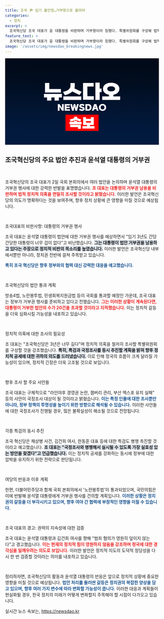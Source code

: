 ```yaml
---
title: 조국 尹 임기 불안정…거부왕으로 불려야
categories:
  - 정치
excerpt: >
  조국혁신당 조국 대표가 윤 대통령을 비판하며 거부왕이라 칭했다. 특별위원회를 구성해 법적 의혹을 조사하고, 국정조사와 특검을 동시에 추진할 계획을 밝혔다. 윤 대통령의 거부권 행사에 맞서 진실을 밝혀낼 여정이 시작된다!
feature_text: >
  조국혁신당 조국 대표가 윤 대통령을 비판하며 거부왕이라 칭했다. 특별위원회를 구성해 법적 의혹을 조사하고, 국정조사와 특검을 동시에 추진할 계획을 밝혔다. 윤 대통령의 거부권 행사에 맞서 진실을 밝혀낼 여정이 시작된다!
image: '/assets/img/newsdao_breakingnews.jpg'
---
```


<p><img src="/assets/img/newsdao_breakingnews.jpg" alt="flaretime 속보" /></p>

<h2 data-ke-size="size26">조국혁신당의 주요 법안 추진과 윤석열 대통령의 거부권</h2>

<p data-ke-size="size16">&nbsp;</p>

<p>조국혁신당의 조국 대표가 2일 국회 본회의에서 여러 법안을 논의하며 윤석열 대통령의 거부권 행사에 대한 강력한 반발을 표명했습니다. <b><span style="color: #ee2323;">조 대표는 대통령의 거부권 남용을 비판하며 법적 정치적 의혹을 면밀히 조사할 것이라고 밝혔습니다.</span></b> 이러한 발언은 조국혁신당의 의도가 명확하다는 것을 보여주며, 향후 정치 상황에 큰 영향을 미칠 것으로 예상됩니다.</p>

<p data-ke-size="size16">&nbsp;</p>

<p>조국대표의 비판사항: 대통령의 거부권 행사</p>

<p>조국 대표는 윤석열 대통령이 법안에 대한 거부권 행사를 예상하면서 "임기 3년도 간당간당한 대통령이 너무 겁이 없다"고 비난했습니다. <b><span style="background-color: #21538527;">그는 대통령이 법안 거부권을 남용하고 있다는 주장으로 정치적 비판의 목소리를 높였습니다.</span></b> 이러한 발언은 조국혁신당 내부에서뿐만 아니라, 정치권 전반에 걸쳐 주목받고 있습니다. </p>

<p><b><span style="color: #1a5490;">특히 조국 혁신당은 향후 정부와의 협력 대신 강력한 대응을 예고했습니다.</span></b></p>

<p data-ke-size="size16">&nbsp;</p>

<p>조국혁신당의 법안 통과 계획</p>

<p>방송4법, 노란봉투법, 민생회복지원금법 등이 국회를 통과할 예정인 가운데, 조국 대표는 정부가 거부권 행사를 준비하고 있다고 전했습니다. <b><span style="color: #ee2323;">그는 이러한 상황이 계속된다면, 대통령이 거부한 법안의 수가 20건을 초과할 것이라고 지적했습니다.</span></b> 이는 정치적 갈등을 더욱 심화시킬 가능성을 내포하고 있습니다.</p>

<p data-ke-size="size16">&nbsp;</p>

<p>정치적 의혹에 대한 조사의 필요성</p>

<p>조 대표는 "조국혁신당은 3년은 너무 길다"며 정치적 의혹을 철저히 조사할 특별위원회를 구성할 것을 강조했습니다. <b><span style="background-color: #21538527;">특히, 특검과 국정조사를 동시 추진할 계획을 밝혀 향후 정치적 공세에 대한 귀하의 의도를 드러냈습니다.</span></b> 이로 인해 정국의 흐름이 크게 달라질 가능성이 있으며, 정치적 긴장은 더욱 고조될 것으로 보입니다.</p>

<p data-ke-size="size16">&nbsp;</p>

<p>향후 조사 할 주요 사안들</p>

<p>조국 대표는 구체적으로 "라인야후 경영권 논란, 잼버리 관리, 부산 엑스포 유치 실패" 등의 사안이 국정조사 대상이 될 것이라고 밝혔습니다. <b><span style="color: #1a5490;">이는 특정 인물에 대한 조사뿐만 아니라, 정부 정책의 투명성을 높이기 위한 방향으로 해석될 수 있습니다.</span></b> 이러한 사안들에 대한 국정조사가 진행될 경우, 많은 불확실성이 해소될 것으로 전망됩니다.</p>

<p data-ke-size="size16">&nbsp;</p>

<p>각종 특검의 동시 추진</p>

<p>조국 혁신당은 채상병 사건, 김건희 여사, 한동훈 대표 등에 대한 특검도 병행 촉진할 것이라고 예고했습니다. <b><span style="background-color: #21538527;">조 대표는 "국정조사와 병행해서 실시될 수 있도록 가장 실효성 있는 방안을 찾겠다"고 언급했습니다.</span></b> 이는 정치적 공세를 강화하는 동시에 정부에 대한 압박을 유지하기 위한 전략으로 판단됩니다.</p>

<p data-ke-size="size16">&nbsp;</p>

<p>여당의 반응과 이후 계획</p>

<p>한편, 더불어민주당과 함께 국회 본회의에서 '노란봉투법'이 통과되었으며, 국민의힘은 이에 반발해 윤석열 대통령에게 거부권 행사를 건의할 계획입니다. <b><span style="color: #1a5490;">이러한 상황은 정치권의 갈등을 더 부각시키고 있으며, 향후 여야 간 협력에 부정적인 영향을 미칠 수 있습니다.</span></b></p>

<p data-ke-size="size16">&nbsp;</p>

<p>조국 대표의 경고: 권력의 지속성에 대한 검증</p>

<p>조국 대표는 윤석열 대통령과 김건희 여사를 향해 "범죄 혐의가 영원히 덮이지 않는다"고 경고했습니다. <b><span style="color: #ee2323;">이는 현재의 정치적 힘이 영원하지 않음을 강조하며 정국에 대한 경각심을 일깨우려는 의도로 보입니다.</span></b> 이러한 발언은 정치적 지도의 도덕적 정당성을 다시 한 번 검증할 것이라는 의미를 내포하고 있습니다.</p>

<p data-ke-size="size16">&nbsp;</p>

<p>정리하자면, 조국혁신당의 활동과 윤석열 대통령의 반응은 앞으로 정치적 상황에 중요한 영향을 미칠 것으로 예상됩니다. <b><span style="color: #1a5490;">법안 처리를 둘러싼 갈등은 정치권의 복잡한 양상을 담고 있으며, 향후 여러 가지 변수에 따라 변화할 가능성이 큽니다.</span></b> 이러한 대응과 계획들이 현실화될 경우, 한국 정치의 미래가 어떻게 변화할지 주목해야 할 시점이 다가오고 있습니다.</p>
실시간 뉴스 속보는, <a href="https://newsdao.kr" rel="dofollow">https://newsdao.kr</a>


